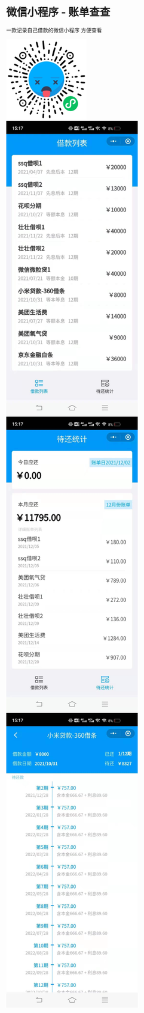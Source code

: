 # 微信小程序 - 账单查查
一款记录自己借款的微信小程序 方便查看

<img src="https://raw.githubusercontent.com/okssq/mini-loan-record/main/github-imgs/qrcode.jpg" width="215px"></img>
<img src="https://raw.githubusercontent.com/okssq/mini-loan-record/main/github-imgs/1.jpg" width="352px"></img>
<img src="https://raw.githubusercontent.com/okssq/mini-loan-record/main/github-imgs/2.jpg" width="352px"></img>
<img src="https://raw.githubusercontent.com/okssq/mini-loan-record/main/github-imgs/3.jpg" width="352px"></img>
